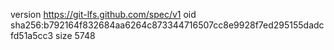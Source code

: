 version https://git-lfs.github.com/spec/v1
oid sha256:b792164f832684aa6264c873344716507cc8e9928f7ed295155dadcfd51a5cc3
size 5748
